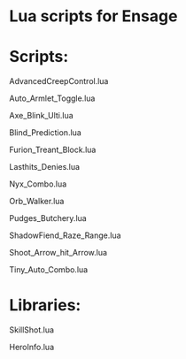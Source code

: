 Lua scripts for Ensage
==============
Scripts:
==============
AdvancedCreepControl.lua

Auto_Armlet_Toggle.lua

Axe_Blink_Ulti.lua

Blind_Prediction.lua

Furion_Treant_Block.lua

Lasthits_Denies.lua

Nyx_Combo.lua

Orb_Walker.lua

Pudges_Butchery.lua

ShadowFiend_Raze_Range.lua

Shoot_Arrow_hit_Arrow.lua

Tiny_Auto_Combo.lua

Libraries:
==============
SkillShot.lua

HeroInfo.lua

